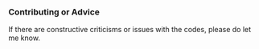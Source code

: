 <h3>Contributing or Advice</h3>
If there are constructive criticisms or issues with the codes, please do let me know.
